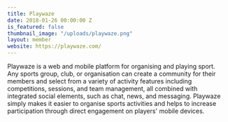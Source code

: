 ```yaml
---
title: Playwaze
date: 2018-01-26 00:00:00 Z
is_featured: false
thumbnail_image: "/uploads/playwaze.png"
layout: member
website: https://playwaze.com/
---
```


Playwaze is a web and mobile platform for organising and playing sport. Any sports group, club, or organisation can create a community for their members and select from a variety of activity features including competitions, sessions, and team management, all combined with integrated social elements, such as chat, news, and messaging. Playwaze simply makes it easier to organise sports activities and helps to increase participation through direct engagement on players' mobile devices.